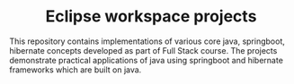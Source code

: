 <h1 align="center" id="title">Eclipse workspace projects</h1>

<p id="description">This repository contains implementations of various core java, springboot, hibernate concepts developed as part of Full Stack course. The projects demonstrate practical applications of java using springboot and hibernate frameworks which are built on java.</p>
